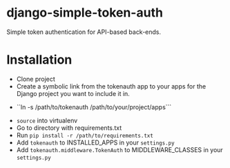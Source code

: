 django-simple-token-auth
========================

Simple token authentication for API-based back-ends.

Installation
============

- Clone project
- Create a symbolic link from the tokenauth app to your apps for the Django project you want to include it in.
* ``ln -s /path/to/tokenauth /path/to/your/project/apps```
- ```source``` into virtualenv
- Go to directory with requirements.txt
- Run ```pip install -r /path/to/requirements.txt```
- Add ```tokenauth``` to INSTALLED_APPS in your ```settings.py```
- Add ```tokenauth.middleware.TokenAuth``` to MIDDLEWARE_CLASSES in your ```settings.py``` 
